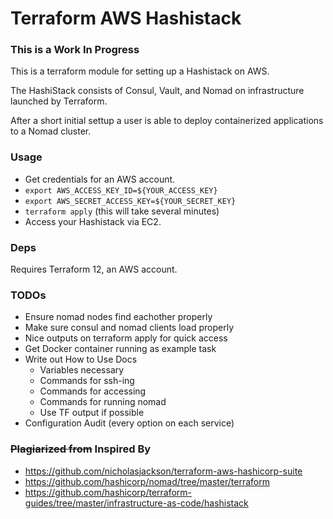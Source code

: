 # Terraform AWS Hashistack

### This is a Work In Progress

This is a terraform module for setting up a Hashistack on AWS.

The HashiStack consists of Consul, Vault, and Nomad on infrastructure
launched by Terraform.

After a short initial settup a user is able to deploy
containerized applications to a Nomad cluster.

### Usage

- Get credentials for an AWS account.
- `export AWS_ACCESS_KEY_ID=${YOUR_ACCESS_KEY}`
- `export AWS_SECRET_ACCESS_KEY=${YOUR_SECRET_KEY}`
- `terraform apply` (this will take several minutes)
- Access your Hashistack via EC2.

### Deps

Requires Terraform 12, an AWS account.

### TODOs

- Ensure nomad nodes find eachother properly
- Make sure consul and nomad clients load properly
- Nice outputs on terraform apply for quick access
- Get Docker container running as example task
- Write out How to Use Docs
  - Variables necessary
  - Commands for ssh-ing
  - Commands for accessing
  - Commands for running nomad
  - Use TF output if possible
- Configuration Audit (every option on each service)

### ~~Plagiarized from~~ Inspired By

- https://github.com/nicholasjackson/terraform-aws-hashicorp-suite
- https://github.com/hashicorp/nomad/tree/master/terraform
- https://github.com/hashicorp/terraform-guides/tree/master/infrastructure-as-code/hashistack
